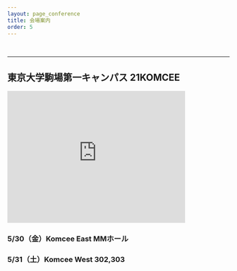 ```yaml
---
layout: page_conference
title: 会場案内
order: 5
---
```


 <br>

***

## 東京大学駒場第一キャンパス 21KOMCEE
<div class="map__img">
    <iframe src="https://www.google.com/maps/embed?pb=!1m14!1m8!1m3!1d810.417287725568!2d139.6856154!3d35.6605222!3m2!1i1024!2i768!4f13.1!3m3!1m2!1s0x6018f351803d20b1%3A0x8baf46006c5451b5!2zMjFLT01DRUUgV0VTVCDjg6zjgq_jg4Hjg6Pjg7zjg5vjg7zjg6s!5e0!3m2!1sja!2sjp!4v1740207981146!5m2!1sja!2sjp" width=80% height="300" style="border:0;" allowfullscreen="" loading="lazy" referrerpolicy="no-referrer-when-downgrade"></iframe>
</div>

### 5/30（金）Komcee East MMホール

### 5/31（土）Komcee West 302,303